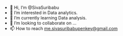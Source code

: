 - 👋 Hi, I’m @SivaSuribabu
- 👀 I’m interested in Data analytics.
- 🌱 I’m currently learning Data analysis.
- 💞️ I’m looking to collaborate on ...
- 📫 How to reach me.sivasuribabupenkey@gmail.com

<!---
SivaSuribabu/SivaSuribabu is a ✨ special ✨ repository because its `README.md` (this file) appears on your GitHub profile.
You can click the Preview link to take a look at your changes.
--->
